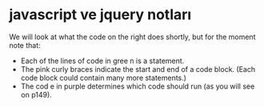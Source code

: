# javascript ve jquery notları 

We will look at what the code on the right does
shortly, but for the moment note that:

* Each of the lines of code in gree n is a statement.
* The pink curly braces indicate the start and end
of a code block. (Each code block could contain
many more statements.)
* The cod e in purple determines which code
should run (as you will see on p149).